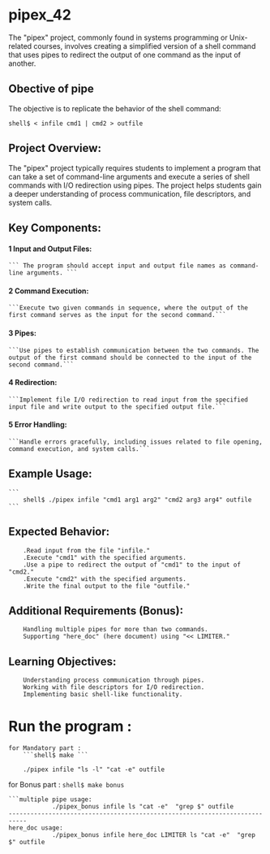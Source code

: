 # pipex_42
The "pipex" project, commonly found in systems programming or Unix-related courses, involves creating a simplified version of a shell command that uses pipes to redirect the output of one command as the input of another.

## Obective of pipe
The objective is to replicate the behavior of the shell command:
```
shell$ < infile cmd1 | cmd2 > outfile
```

## Project Overview:
The "pipex" project typically requires students to implement a program that can take a set of command-line arguments and execute a series of shell commands with I/O redirection using pipes. The project helps students gain a deeper understanding of process communication, file descriptors, and system calls.

## Key Components:

#### 1 Input and Output Files:
	``` The program should accept input and output file names as command-line arguments. ```
#### 2 Command Execution:
	```Execute two given commands in sequence, where the output of the first command serves as the input for the second command.```
#### 3 Pipes:
	```Use pipes to establish communication between the two commands. The output of the first command should be connected to the input of the second command.```
#### 4 Redirection:
	```Implement file I/O redirection to read input from the specified input file and write output to the specified output file.```
#### 5 Error Handling:
	```Handle errors gracefully, including issues related to file opening, command execution, and system calls.```

## Example Usage:
	```
		shell$ ./pipex infile "cmd1 arg1 arg2" "cmd2 arg3 arg4" outfile
	```

## Expected Behavior:
```
	.Read input from the file "infile."
	.Execute "cmd1" with the specified arguments.
	.Use a pipe to redirect the output of "cmd1" to the input of "cmd2."
	.Execute "cmd2" with the specified arguments.
	.Write the final output to the file "outfile."
```
## Additional Requirements (Bonus):
```
	Handling multiple pipes for more than two commands.
	Supporting "here_doc" (here document) using "<< LIMITER."
```
## Learning Objectives:
```
	Understanding process communication through pipes.
	Working with file descriptors for I/O redirection.
	Implementing basic shell-like functionality.
```

# Run the program :
```
for Mandatory part : 
	```shell$ make ```
```
```usage:
	./pipex infile "ls -l" "cat -e" outfile

```
for Bonus part : 
	```shell$ make bonus ```
```
```multiple pipe usage:
			./pipex_bonus infile ls "cat -e"  "grep $" outfile
---------------------------------------------------------------------------
here_doc usage:
			./pipex_bonus infile here_doc LIMITER ls "cat -e"  "grep $" outfile
